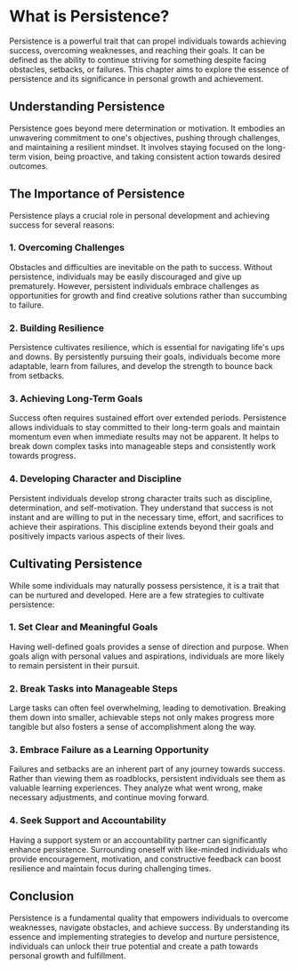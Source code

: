 What is Persistence?
===============================

Persistence is a powerful trait that can propel individuals towards achieving success, overcoming weaknesses, and reaching their goals. It can be defined as the ability to continue striving for something despite facing obstacles, setbacks, or failures. This chapter aims to explore the essence of persistence and its significance in personal growth and achievement.

Understanding Persistence
-------------------------

Persistence goes beyond mere determination or motivation. It embodies an unwavering commitment to one's objectives, pushing through challenges, and maintaining a resilient mindset. It involves staying focused on the long-term vision, being proactive, and taking consistent action towards desired outcomes.

The Importance of Persistence
-----------------------------

Persistence plays a crucial role in personal development and achieving success for several reasons:

### 1. Overcoming Challenges

Obstacles and difficulties are inevitable on the path to success. Without persistence, individuals may be easily discouraged and give up prematurely. However, persistent individuals embrace challenges as opportunities for growth and find creative solutions rather than succumbing to failure.

### 2. Building Resilience

Persistence cultivates resilience, which is essential for navigating life's ups and downs. By persistently pursuing their goals, individuals become more adaptable, learn from failures, and develop the strength to bounce back from setbacks.

### 3. Achieving Long-Term Goals

Success often requires sustained effort over extended periods. Persistence allows individuals to stay committed to their long-term goals and maintain momentum even when immediate results may not be apparent. It helps to break down complex tasks into manageable steps and consistently work towards progress.

### 4. Developing Character and Discipline

Persistent individuals develop strong character traits such as discipline, determination, and self-motivation. They understand that success is not instant and are willing to put in the necessary time, effort, and sacrifices to achieve their aspirations. This discipline extends beyond their goals and positively impacts various aspects of their lives.

Cultivating Persistence
-----------------------

While some individuals may naturally possess persistence, it is a trait that can be nurtured and developed. Here are a few strategies to cultivate persistence:

### 1. Set Clear and Meaningful Goals

Having well-defined goals provides a sense of direction and purpose. When goals align with personal values and aspirations, individuals are more likely to remain persistent in their pursuit.

### 2. Break Tasks into Manageable Steps

Large tasks can often feel overwhelming, leading to demotivation. Breaking them down into smaller, achievable steps not only makes progress more tangible but also fosters a sense of accomplishment along the way.

### 3. Embrace Failure as a Learning Opportunity

Failures and setbacks are an inherent part of any journey towards success. Rather than viewing them as roadblocks, persistent individuals see them as valuable learning experiences. They analyze what went wrong, make necessary adjustments, and continue moving forward.

### 4. Seek Support and Accountability

Having a support system or an accountability partner can significantly enhance persistence. Surrounding oneself with like-minded individuals who provide encouragement, motivation, and constructive feedback can boost resilience and maintain focus during challenging times.

Conclusion
----------

Persistence is a fundamental quality that empowers individuals to overcome weaknesses, navigate obstacles, and achieve success. By understanding its essence and implementing strategies to develop and nurture persistence, individuals can unlock their true potential and create a path towards personal growth and fulfillment.
